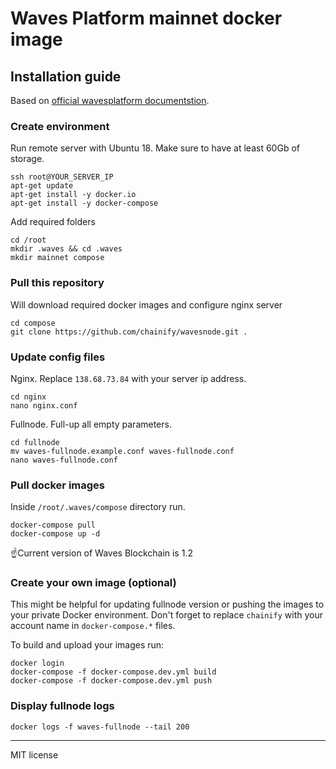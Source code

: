 # Waves Platform mainnet docker image

## Installation guide
Based on [official wavesplatform documentstion](https://docs.wavesplatform.com).

### Create environment
Run remote server with Ubuntu 18. Make sure to have at least 60Gb of storage.
```
ssh root@YOUR_SERVER_IP
apt-get update
apt-get install -y docker.io
apt-get install -y docker-compose
```
Add required folders
```
cd /root
mkdir .waves && cd .waves
mkdir mainnet compose
```

### Pull this repository
Will download required docker images and configure nginx server
```
cd compose
git clone https://github.com/chainify/wavesnode.git .
```

### Update config files
Nginx. Replace `138.68.73.84` with your server ip address.
```
cd nginx
nano nginx.conf
```

Fullnode. Full-up all empty parameters.
```
cd fullnode
mv waves-fullnode.example.conf waves-fullnode.conf 
nano waves-fullnode.conf
```

### Pull docker images
Inside `/root/.waves/compose` directory run.
```
docker-compose pull
docker-compose up -d
```
☝️Current version of Waves Blockchain is 1.2

### Create your own image (optional)
This might be helpful for updating fullnode version or pushing the images to your private Docker environment. Don't forget to replace `chainify` with your account name in `docker-compose.*` files.

To build and upload your images run:
```
docker login
docker-compose -f docker-compose.dev.yml build
docker-compose -f docker-compose.dev.yml push
```


### Display fullnode logs
```
docker logs -f waves-fullnode --tail 200
```

----
MIT license